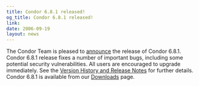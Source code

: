 ```yaml
---
title: Condor 6.8.1 released!
og_title: Condor 6.8.1 released!
link: 
date: 2006-09-19
layout: news
---
```


The Condor Team is pleased to <a href="https://lists.cs.wisc.edu/archive/condor-users/2006-September/msg00155.shtml">announce</a> the release of Condor 6.8.1. Condor 6.8.1 release fixes a number of important bugs, including some potential security vulnerabilities.  All users are encouraged to upgrade immediately. See the <a href="manual/latest-stable/9_Version_History.html"> Version History and Release Notes</a> for further details. Condor 6.8.1 is available from our <a href="downloads/">Downloads</a> page.

